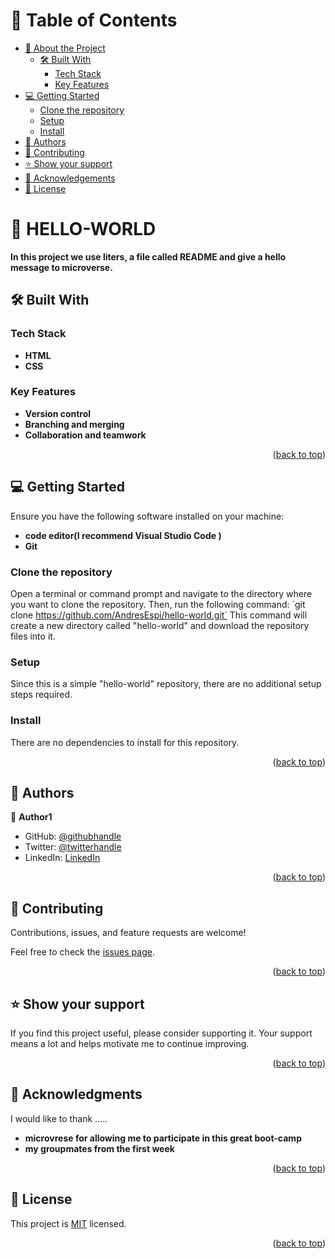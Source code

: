 <a name="readme-top"></a>
# 📗 Table of Contents

- [📖 About the Project](#about-project)
  - [🛠 Built With](#built-with)
    - [Tech Stack](#tech-stack)
    - [Key Features](#key-features)
- [💻 Getting Started](#getting-started)
  - [Clone the repository](#Clone-the-repository)
  - [Setup](#setup)
  - [Install](#install)
- [👥 Authors](#authors)
- [🤝 Contributing](#contributing)
- [⭐️ Show your support](#support)
- [🙏 Acknowledgements](#acknowledgements)
- [📝 License](#license)



# 📖 HELLO-WORLD <a name="about-project"></a>

**In this project we use liters, a file called README and give a hello message to microverse.** 

## 🛠 Built With <a name="built-with"></a>

### Tech Stack <a name="tech-stack"></a>

- **HTML**
- **CSS**

### Key Features <a name="key-features"></a>

- **Version control**
- **Branching and merging**
- **Collaboration and teamwork**

<p align="right">(<a href="#readme-top">back to top</a>)</p>

## 💻 Getting Started <a name="getting-started"></a>

Ensure you have the following software installed on your machine:

- **code editor(I recommend Visual Studio Code )**
- **Git**

### Clone the repository

Open a terminal or command prompt and navigate to the directory where you want to clone the repository. Then, run the following command:
´git clone https://github.com/AndresEspi/hello-world.git´
This command will create a new directory called "hello-world" and download the repository files into it.


### Setup

Since this is a simple "hello-world" repository, there are no additional setup steps required.


### Install

There are no dependencies to install for this repository.


<p align="right">(<a href="#readme-top">back to top</a>)</p>


## 👥 Authors <a name="authors"></a>

👤 **Author1**

- GitHub: [@githubhandle](https://github.com/AndresEspi)
- Twitter: [@twitterhandle](https://twitter.com/Andres_Esp1nosa)
- LinkedIn: [LinkedIn](https://www.linkedin.com/in/andres-espinosa-3bba67271/)

<p align="right">(<a href="#readme-top">back to top</a>)</p>


## 🤝 Contributing <a name="contributing"></a>

Contributions, issues, and feature requests are welcome!

Feel free to check the [issues page](../../issues/).

<p align="right">(<a href="#readme-top">back to top</a>)</p>


## ⭐️ Show your support <a name="support"></a>

If you find this project useful, please consider supporting it. Your support means a lot and helps motivate me to continue improving.

<p align="right">(<a href="#readme-top">back to top</a>)</p>


## 🙏 Acknowledgments <a name="acknowledgements"></a>

I would like to thank .....
- **microvrese for allowing me to participate in this great boot-camp**
- **my groupmates from the first week**

<p align="right">(<a href="#readme-top">back to top</a>)</p>


## 📝 License <a name="license"></a>

This project is [MIT](./LICENSE.md) licensed.

<p align="right">(<a href="#readme-top">back to top</a>)</p>
